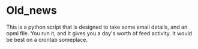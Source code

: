 # Old_news

This is a python script that is designed to take some email details, and an opml file. 
You run it, and it gives you a day's worth of feed activity. It would be best on a crontab someplace.
